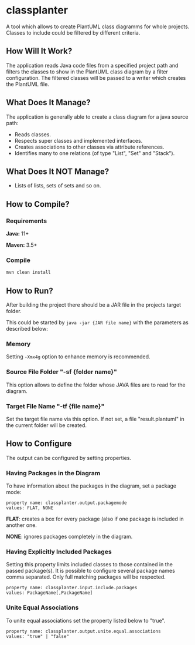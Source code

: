 # classplanter
A tool which allows to create PlantUML class diagramms for whole projects. Classes to include could be filtered by different criteria.


## How Will It Work?

The application reads Java code files from a specified project path and filters the classes to show in the PlantUML
class diagram by a filter configuration. The filtered classes will be passed to a writer which creates the PlantUML
file.


## What Does It Manage?

The application is generally able to create a class diagram for a java source path:

* Reads classes.
* Respects super classes and implemented interfaces.
* Creates associations to other classes via attribute references.
* Identifies many to one relations (of type "List", "Set" and "Stack").


## What Does It NOT Manage?

* Lists of lists, sets of sets and so on.


## How to Compile?

### Requirements

**Java:** 11+

**Maven:** 3.5+

### Compile

```bash
mvn clean install
```


## How to Run?

After building the project there should be a JAR file in the projects target folder.

This could be started by ``java -jar {JAR file name}`` with the parameters as described below:

### Memory

Setting ``-Xmx4g`` option to enhance memory is recommended.

### Source File Folder "-sf {folder name}"

This option allows to define the folder whose JAVA files are to read for the diagram.

### Target File Name "-tf {file name}"

Set the target file name via this option. If not set, a file "result.plantuml" in the current folder will be created.



## How to Configure

The output can be configured by setting properties.

### Having Packages in the Diagram

To have information about the packages in the diagram, set a package mode:

```
property name: classplanter.output.packagemode
values: FLAT, NONE
```

**FLAT**: creates a box for every package (also if one package is included in another one.

**NONE**: ignores packages completely in the diagram.

### Having Explicitly Included Packages

Setting this property limits included classes to those contained in the passed package(s). It is possible to configure several package names comma separated. Only full matching packages will be respected.

```
property name: classplanter.input.include.packages
values: PackageName[,PackageName]
```

### Unite Equal Associations

To unite equal associations set the property listed below to "true".

```
property name: classplanter.output.unite.equal.associations
values: "true" | "false"
```